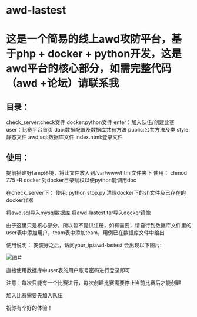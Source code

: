 # awd-lastest

<h1>这是一个简易的线上awd攻防平台，基于php + docker + python开发，这是awd平台的核心部分，如需完整代码（awd +论坛）请联系我</h1>

<h2>目录：</h2>
check_server:check文件
docker:python文件
enter：加入队伍/创建比赛
user：比赛平台首页
dao:数据配置及数据库共有方法
public:公共方法及类
style:静态文件
awd.sql:数据库文件
index.html:登录文件


<h2>使用：</h2>

提前搭建好lamp环境，将此文件放入到/var/www/html文件夹下
使用：
chmod 775 -R docker
对docker目录赋权以便python能调用doc

在check_server下：
使用:
python stop.py
清理docker下的sh文件及已存在的docker容器

将awd.sql导入mysql数据库
将awd-lastest.tar导入docker镜像

由于这里只是核心部分，所以暂不提供注册，如有需要，请自行到数据库文件里的user表中添加用户，team表中添加team，用例已在数据库文件中给出

使用说明：
安装好之后，访问your_ip/awd-lastest
会出现以下图片:

![图片](https://user-images.githubusercontent.com/78641812/112107050-6e5a8900-8be9-11eb-9f3d-72f9e0d2ee9b.png)

直接使用数据库中user表的用户账号密码进行登录即可

注意：每次只能有一个比赛进行，每次创建比赛需要停止当前比赛后才能创建

加入比赛需要先加入队伍


祝你有个好的体验！
